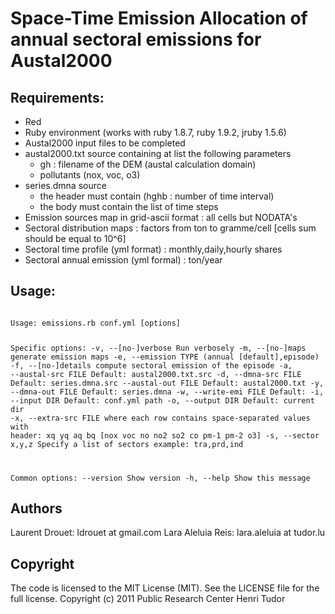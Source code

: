 # Space-Time Emission Allocation of annual sectoral emissions for Austal2000

## Requirements:

*   Red
*   Ruby environment (works with ruby 1.8.7, ruby 1.9.2, jruby 1.5.6)
*   Austal2000 input files to be completed
*   austal2000.txt source containing at list the following parameters
    *    gh : filename of the DEM (austal calculation domain)
    *    pollutants (nox, voc, o3)
*   series.dmna source
    *   the header must contain (hghb : number of time interval)
    *   the body must contain the list of time steps
*   Emission sources map in grid-ascii format : all cells but NODATA's
*   Sectoral distribution maps : factors from ton to gramme/cell [cells sum should be equal to 10^6]
*   Sectoral time profile (yml format) : monthly,daily,hourly shares
*   Sectoral annual emission (yml formal) : ton/year

## Usage:

<code>
Usage: emissions.rb conf.yml [options]

Specific options:
    -v, --[no-]verbose               Run verbosely
    -m, --[no-]maps                  generate emission maps
    -e, --emission TYPE              (annual [default],episode)
    -f, --[no-]details               compute sectoral emission of the episode
    -a, --austal-src FILE            Default: austal2000.txt.src
    -d, --dmna-src FILE              Default: series.dmna.src
        --austal-out FILE            Default: austal2000.txt
    -y, --dmna-out FILE              Default: series.dmna
    -w, --write-emi FILE             Default: 
    -i, --input DIR                  Default: conf.yml path
    -o, --output DIR                 Default: current dir
    -x, --extra-src FILE             where each row contains space-separated values with header:
                                     xq yq aq bq [nox voc no no2 so2 co pm-1 pm-2 o3]
    -s, --sector x,y,z               Specify a list of sectors
                                       example: tra,prd,ind

Common options:
        --version                    Show version
    -h, --help                       Show this message
</code>

## Authors

Laurent Drouet: ldrouet at gmail.com
Lara Aleluia Reis: lara.aleluia at tudor.lu

## Copyright

The code is licensed to the MIT License (MIT). See the LICENSE file for the full license. 
Copyright (c) 2011 Public Research Center Henri Tudor

